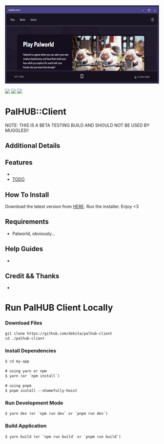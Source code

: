 <p align="center"><img style="height: 256px; width: auto;" src="resources/palhub-client-header.png" title="Main Logo" /></p>

<div class="d-flex mb-2">
<div class="mx-auto d-block">
    <img src="https://img.shields.io/github/downloads/Dekita/palhub-client/total?style=for-the-badge&logo=github" class="img-fluid img-thumbnail">
    <a class="mx-2" href="https://discord.gg/DCXh2TUF2u" target="new">
    <img src="https://img.shields.io/discord/956439276357308446?logo=discord&style=for-the-badge&logoColor=e4e4e4&label=Support%20Server" class="img-fluid img-thumbnail"></a>
    <img src="https://img.shields.io/github/stars/Dekita/palhub-client?style=for-the-badge&logo=apache%20spark&logoColor=e4e4e4" class="img-fluid img-thumbnail">
</div>
</div>


# PalHUB::Client

NOTE: THIS IS A BETA TESTING BUILD AND SHOULD NOT BE USED BY MUGGLES!!


## Additional Details


## Features
- 
- [TODO](/TODO.md) 


## How To Install
Download the latest version from [HERE](https://github.com/Dekita/palhub-client/releases/new). Run the installer. Enjoy <3


## Requirements
- Palworld, obviously...


## Help Guides
- 


## Credit && Thanks
- 


# Run PalHUB Client Locally

### Download Files

```
git clone https://github.com/dekita/palhub-client 
cd ./palhub-client
```

### Install Dependencies

```
$ cd my-app

# using yarn or npm
$ yarn (or `npm install`)

# using pnpm
$ pnpm install --shamefully-hoist
```

### Run Development Mode

```
$ yarn dev (or `npm run dev` or `pnpm run dev`)
```

### Build Application

```
$ yarn build (or `npm run build` or `pnpm run build`)
```
